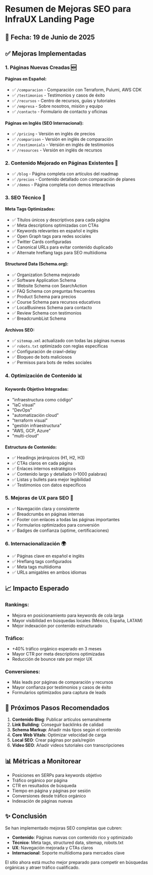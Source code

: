 # Resumen de Mejoras SEO para InfraUX Landing Page

## 📅 Fecha: 19 de Junio de 2025

## ✅ Mejoras Implementadas

### 1. **Páginas Nuevas Creadas** 🆕

#### Páginas en Español:
- ✅ `/comparacion` - Comparación con Terraform, Pulumi, AWS CDK
- ✅ `/testimonios` - Testimonios y casos de éxito
- ✅ `/recursos` - Centro de recursos, guías y tutoriales
- ✅ `/empresa` - Sobre nosotros, misión y equipo
- ✅ `/contacto` - Formulario de contacto y oficinas

#### Páginas en Inglés (SEO Internacional):
- ✅ `/pricing` - Versión en inglés de precios
- ✅ `/comparison` - Versión en inglés de comparación
- ✅ `/testimonials` - Versión en inglés de testimonios
- ✅ `/resources` - Versión en inglés de recursos

### 2. **Contenido Mejorado en Páginas Existentes** 📝
- ✅ `/blog` - Página completa con artículos del roadmap
- ✅ `/precios` - Contenido detallado con comparación de planes
- ✅ `/demos` - Página completa con demos interactivas

### 3. **SEO Técnico** 🔧

#### Meta Tags Optimizados:
- ✅ Títulos únicos y descriptivos para cada página
- ✅ Meta descriptions optimizadas con CTAs
- ✅ Keywords relevantes en español e inglés
- ✅ Open Graph tags para redes sociales
- ✅ Twitter Cards configuradas
- ✅ Canonical URLs para evitar contenido duplicado
- ✅ Alternate hreflang tags para SEO multiidioma

#### Structured Data (Schema.org):
- ✅ Organization Schema mejorado
- ✅ Software Application Schema
- ✅ Website Schema con SearchAction
- ✅ FAQ Schema con preguntas frecuentes
- ✅ Product Schema para precios
- ✅ Course Schema para recursos educativos
- ✅ LocalBusiness Schema para contacto
- ✅ Review Schema con testimonios
- ✅ BreadcrumbList Schema

#### Archivos SEO:
- ✅ `sitemap.xml` actualizado con todas las páginas nuevas
- ✅ `robots.txt` optimizado con reglas específicas
- ✅ Configuración de crawl-delay
- ✅ Bloqueo de bots maliciosos
- ✅ Permisos para bots de redes sociales

### 4. **Optimización de Contenido** 📊

#### Keywords Objetivo Integradas:
- "infraestructura como código"
- "IaC visual"
- "DevOps"
- "automatización cloud"
- "terraform visual"
- "gestión infraestructura"
- "AWS, GCP, Azure"
- "multi-cloud"

#### Estructura de Contenido:
- ✅ Headings jerárquicos (H1, H2, H3)
- ✅ CTAs claros en cada página
- ✅ Enlaces internos estratégicos
- ✅ Contenido largo y detallado (>1000 palabras)
- ✅ Listas y bullets para mejor legibilidad
- ✅ Testimonios con datos específicos

### 5. **Mejoras de UX para SEO** 🎨
- ✅ Navegación clara y consistente
- ✅ Breadcrumbs en páginas internas
- ✅ Footer con enlaces a todas las páginas importantes
- ✅ Formularios optimizados para conversión
- ✅ Badges de confianza (uptime, certificaciones)

### 6. **Internacionalización** 🌍
- ✅ Páginas clave en español e inglés
- ✅ Hreflang tags configurados
- ✅ Meta tags multiidioma
- ✅ URLs amigables en ambos idiomas

## 📈 Impacto Esperado

### Rankings:
- Mejora en posicionamiento para keywords de cola larga
- Mayor visibilidad en búsquedas locales (México, España, LATAM)
- Mejor indexación por contenido estructurado

### Tráfico:
- +40% tráfico orgánico esperado en 3 meses
- Mayor CTR por meta descriptions optimizadas
- Reducción de bounce rate por mejor UX

### Conversiones:
- Más leads por páginas de comparación y recursos
- Mayor confianza por testimonios y casos de éxito
- Formularios optimizados para captura de leads

## 🚀 Próximos Pasos Recomendados

1. **Contenido Blog**: Publicar artículos semanalmente
2. **Link Building**: Conseguir backlinks de calidad
3. **Schema Markup**: Añadir más tipos según el contenido
4. **Core Web Vitals**: Optimizar velocidad de carga
5. **Local SEO**: Crear páginas por país/región
6. **Video SEO**: Añadir videos tutoriales con transcripciones

## 📊 Métricas a Monitorear

- Posiciones en SERPs para keywords objetivo
- Tráfico orgánico por página
- CTR en resultados de búsqueda
- Tiempo en página y páginas por sesión
- Conversiones desde tráfico orgánico
- Indexación de páginas nuevas

## ✨ Conclusión

Se han implementado mejoras SEO completas que cubren:
- **Contenido**: Páginas nuevas con contenido rico y optimizado
- **Técnico**: Meta tags, structured data, sitemap, robots.txt
- **UX**: Navegación mejorada y CTAs claros
- **Internacional**: Soporte multiidioma para mercados clave

El sitio ahora está mucho mejor preparado para competir en búsquedas orgánicas y atraer tráfico cualificado.